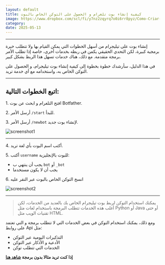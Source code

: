 ```yaml
---
layout: default
title: كيفية إنشاء بوت تلغرام و الحصول على التوكن الخاص بالبوت
image: https://www.dropbox.com/scl/fi/y7nz2zqyrq7o0i6rr8pyz/Como-Criar-Um-Bot-No-Telegram-BotFather.jpg?rlkey=ahks6tyl6t2hxk4sg1hgv6wwk&st=5oqo8hl5&raw=1
category: 
date: 2025-05-13
---
```

---
إنشاء بوت على تيليجرام من أسهل الخطوات التي يمكن القيام بها ولا تتطلب خبرة برمجية كبيرة، لكن التحدي الحقيقي يكمن في ربطه بخدمات أخرى، خاصة إذا تطلب الأمر برمجة متقدمة. مع ذلك، هناك خدمات تسهل هذا الربط بشكل كبير.

في هذا الدليل، سأرشدك خطوة بخطوة إلى كيفية إنشاء بوت تيليجرام، و الحصول على التوكن الخاص به، واستخدامه مع أي خدمة تريد.

---

## اتبع الخطوات التالية:
1\. افتح التلغرام و ابحث عن بوت Botfather.

2\. أرسل الأمر `/start` للبدأ.

3\. أرسل الأمر `/newbot` لإنشاء بوت جديد.

![screenshot1](https://www.dropbox.com/scl/fi/5uv35k9sdmdi0znrtin5q/Created-with-Grafika-10.png?rlkey=lpilfi05gkgc9cdma7setvdue&st=qxxlhfjd&raw=1)

---
4\. أكتب اسم البوت بأي لغة تريد.

5\. أكتب `username` للبوت بالإنجليزية:
      
   - يجب أن ينتهي ب `bot` أو `_bot`
   - يجب أن لا يكون مستخدما

6\. انسخ التوكن الخاص بالبوت عبر النقر عليه

![screenshot2](https://www.dropbox.com/scl/fi/zj6b4bryr1qk98qhfm60x/Created-with-Grafika-11.png?rlkey=37ojkt8g61fajgibr57ru62wb&st=n1qcyy93&raw=1)

---

> يمكنك استخدام التوكن لربط بوت تيليجرام الخاص بك بالعديد من الخدمات، لكن أغلب هذه الخدمات تتطلب البرمجة باستخدام لغات مثل Python أو Java أو حتى تقنيات الويب مثل HTML.

ومع ذلك، يمكنك استخدام التوكن في بعض الخدمات التي لا تتطلب برمجة و التي تعتمد على روابط Api مثل:
- التذكيرات اليومية عبر التوكن
- الأدعية و الأذكار عبر التوكن
- الخدمات التي  تتطلب توكن

**إذا كنت تريد مثالا بدون برمجة [شاهد هنا](https://www.youtube.com/watch?v=C_8Dc8WGssg)**
